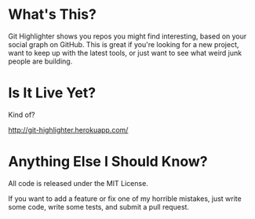 # What's This?

Git Highlighter shows you repos you might find interesting, based on your social graph on GitHub. This is great if you're looking for a new project, want to keep up with the latest tools, or just want to see what weird junk people are building.

# Is It Live Yet?

Kind of?

http://git-highlighter.herokuapp.com/

# Anything Else I Should Know? 

All code is released under the MIT License. 

If you want to add a feature or fix one of my horrible mistakes, just write some code, write some tests, and submit a pull request.
